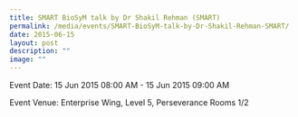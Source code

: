 ```yaml
---
title: SMART BioSyM talk by Dr Shakil Rehman (SMART)
permalink: /media/events/SMART-BioSyM-talk-by-Dr-Shakil-Rehman-SMART/
date: 2015-06-15
layout: post
description: ""
image: ""
---
```

  
Event Date: 15 Jun 2015 08:00 AM - 15 Jun 2015 09:00 AM

Event Venue: Enterprise Wing, Level 5, Perseverance Rooms 1/2